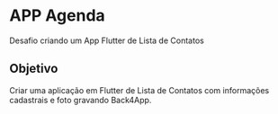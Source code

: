 # APP Agenda 

Desafio criando um App Flutter de Lista de Contatos

## Objetivo
Criar uma aplicação em Flutter de Lista de Contatos com informações cadastrais e foto gravando Back4App.

